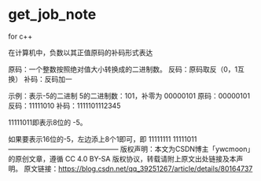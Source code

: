 # get_job_note
for c++



在计算机中，负数以其正值原码的补码形式表达

原码：一个整数按照绝对值大小转换成的二进制数。 
反码：原码取反（0，1互换） 
补码：反码加一

示例：表示-5的二进制
5的二进制数：101，补零为 00000101
原码：00000101
反码：11111010
补码：1111101112345

11111011即表示8位的 -5。

如果要表示16位的-5，左边添上8个1即可，即 11111111 11111011
————————————————
版权声明：本文为CSDN博主「ywcmoon」的原创文章，遵循 CC 4.0 BY-SA 版权协议，转载请附上原文出处链接及本声明。
原文链接：https://blog.csdn.net/qq_39251267/article/details/80164737

